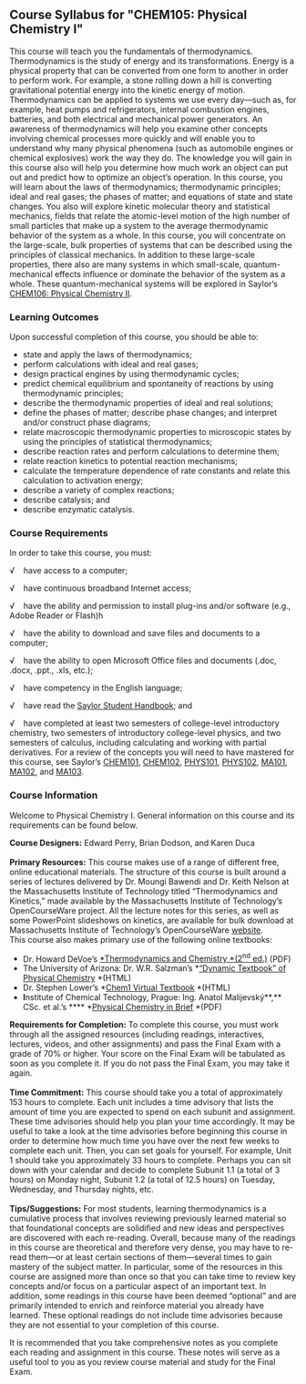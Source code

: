 Course Syllabus for "CHEM105: Physical Chemistry I"
---------------------------------------------------

This course will teach you the fundamentals of thermodynamics.
Thermodynamics is the study of energy and its transformations. Energy is
a physical property that can be converted from one form to another in
order to perform work. For example, a stone rolling down a hill is
converting gravitational potential energy into the kinetic energy of
motion. Thermodynamics can be applied to systems we use every day—such
as, for example, heat pumps and refrigerators, internal combustion
engines, batteries, and both electrical and mechanical power generators.
An awareness of thermodynamics will help you examine other concepts
involving chemical processes more quickly and will enable you to
understand why many physical phenomena (such as automobile engines or
chemical explosives) work the way they do. The knowledge you will gain
in this course also will help you determine how much work an object can
put out and predict how to optimize an object’s operation. In this
course, you will learn about the laws of thermodynamics; thermodynamic
principles; ideal and real gases; the phases of matter; and equations of
state and state changes. You also will explore kinetic molecular theory
and statistical mechanics, fields that relate the atomic-level motion of
the high number of small particles that make up a system to the average
thermodynamic behavior of the system as a whole. In this course, you
will concentrate on the large-scale, bulk properties of systems that can
be described using the principles of classical mechanics. In addition to
these large-scale properties, there also are many systems in which
small-scale, quantum-mechanical effects influence or dominate the
behavior of the system as a whole. These quantum-mechanical systems will
be explored in Saylor’s [CHEM106: Physical Chemistry
II](http://www.saylor.org/courses/chem106/).

### Learning Outcomes

Upon successful completion of this course, you should be able to:

-   state and apply the laws of thermodynamics;
-   perform calculations with ideal and real gases;
-   design practical engines by using thermodynamic cycles;
-   predict chemical equilibrium and spontaneity of reactions by using
    thermodynamic principles;
-   describe the thermodynamic properties of ideal and real solutions;
-   define the phases of matter; describe phase changes; and interpret
    and/or construct phase diagrams;
-   relate macroscopic thermodynamic properties to microscopic states by
    using the principles of statistical thermodynamics;
-   describe reaction rates and perform calculations to determine them;
-   relate reaction kinetics to potential reaction mechanisms;
-   calculate the temperature dependence of rate constants and relate
    this calculation to activation energy;
-   describe a variety of complex reactions;
-   describe catalysis; and
-   describe enzymatic catalysis.

### Course Requirements

In order to take this course, you must:  
  
 √    have access to a computer;  
  
 √    have continuous broadband Internet access;  
  
 √    have the ability and permission to install plug-ins and/or
software (e.g., Adobe Reader or Flash)h  
  
 √    have the ability to download and save files and documents to a
computer;  
  
 √    have the ability to open Microsoft Office files and documents
(.doc, .docx, .ppt., .xls, etc.);  
  
 √    have competency in the English language;  
  
 √    have read the [Saylor Student
Handbook](http://www.saylor.org/site/wp-content/uploads/2012/05/Saylor-StudentHandbook.pdf);
and  
  
 √    have completed at least two semesters of college-level
introductory chemistry, two semesters of introductory college-level
physics, and two semesters of calculus, including calculating and
working with partial derivatives. For a review of the concepts you will
need to have mastered for this course, see Saylor’s
[CHEM101](http://www.saylor.org/courses/chem101),
[CHEM102](http://www.saylor.org/courses/chem102),
[PHYS101](http://www.saylor.org/courses/me005),
[PHYS102](http://www.saylor.org/courses/me006),
[MA101](http://www.saylor.org/courses/ma101),
[MA102](http://www.saylor.org/courses/ma102), and
[MA103](http://www.saylor.org/courses/ma103/).

### Course Information

Welcome to Physical Chemistry I. General information on this course and
its requirements can be found below.   
  
 **Course Designers:** Edward Perry, Brian Dodson, and Karen Duca  
    
 **Primary Resources:** This course makes use of a range of different
free, online educational materials. The structure of this course is
built around a series of lectures delivered by Dr. Moungi Bawendi and
Dr. Keith Nelson at the Massachusetts Institute of Technology titled
“Thermodynamics and Kinetics,” made available by the Massachusetts
Institute of Technology’s OpenCourseWare project. All the lecture notes
for this series, as well as some PowerPoint slideshows on kinetics, are
available for bulk download at Massachusetts Institute of Technology’s
OpenCourseWare
[website](http://ocw.mit.edu/courses/chemistry/5-60-thermodynamics-kinetics-spring-2008/download-course-materials/).  
 This course also makes primary use of the following online textbooks:

-   Dr. Howard DeVoe’s [*Thermodynamics and Chemistry *(2<sup>nd</sup>
    ed.)](http://www2.chem.umd.edu/thermobook/v4-screen.pdf) (PDF)
-   The University of Arizona: Dr. W.R. Salzman’s *[“Dynamic Textbook”
    of Physical
    Chemistry](http://www.chem.arizona.edu/~salzmanr/480a/480ants/physchem.html) *(HTML)
-   Dr. Stephen Lower’s *[Chem1 Virtual
    Textbook](http://www.chem1.com/acad/webtext/thermeq/index.html) *(HTML)
-   **I**nstitute of Chemical Technology, Prague: Ing. Anatol
    Malijevský**,** CSc. et al.’s **** *[Physical Chemistry in
    Brief](http://www.vscht.cz/fch/en/tools/breviary-online.pdf) *(PDF)

**Requirements for Completion:** To complete this course, you must work
through all the assigned resources (including readings, interactives,
lectures, videos, and other assignments) and pass the Final Exam with a
grade of 70% or higher. Your score on the Final Exam will be tabulated
as soon as you complete it. If you do not pass the Final Exam, you may
take it again.  
    
 **Time Commitment:** This course should take you a total of
approximately 153 hours to complete. Each unit includes a time advisory
that lists the amount of time you are expected to spend on each subunit
and assignment. These time advisories should help you plan your time
accordingly. It may be useful to take a look at the time advisories
before beginning this course in order to determine how much time you
have over the next few weeks to complete each unit. Then, you can set
goals for yourself. For example, Unit 1 should take you approximately 33
hours to complete. Perhaps you can sit down with your calendar and
decide to complete Subunit 1.1 (a total of 3 hours) on Monday night,
Subunit 1.2 (a total of 12.5 hours) on Tuesday, Wednesday, and Thursday
nights, etc.  
    
 **Tips/Suggestions:** For most students, learning thermodynamics is a
cumulative process that involves reviewing previously learned material
so that foundational concepts are solidified and new ideas and
perspectives are discovered with each re-reading. Overall, because many
of the readings in this course are theoretical and therefore very dense,
you may have to re-read them—or at least certain sections of
them—several times to gain mastery of the subject matter. In particular,
some of the resources in this course are assigned more than once so that
you can take time to review key concepts and/or focus on a particular
aspect of an important text. In addition, some readings in this course
have been deemed “optional” and are primarily intended to enrich and
reinforce material you already have learned. These optional readings do
not include time advisories because they are not essential to your
completion of this course.  
  
 It is recommended that you take comprehensive notes as you complete
each reading and assignment in this course. These notes will serve as a
useful tool to you as you review course material and study for the Final
Exam.  
  

